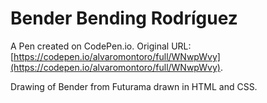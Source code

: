 # Bender Bending Rodríguez

A Pen created on CodePen.io. Original URL: [https://codepen.io/alvaromontoro/full/WNwpWvy](https://codepen.io/alvaromontoro/full/WNwpWvy).

Drawing of Bender from Futurama drawn in HTML and CSS.
